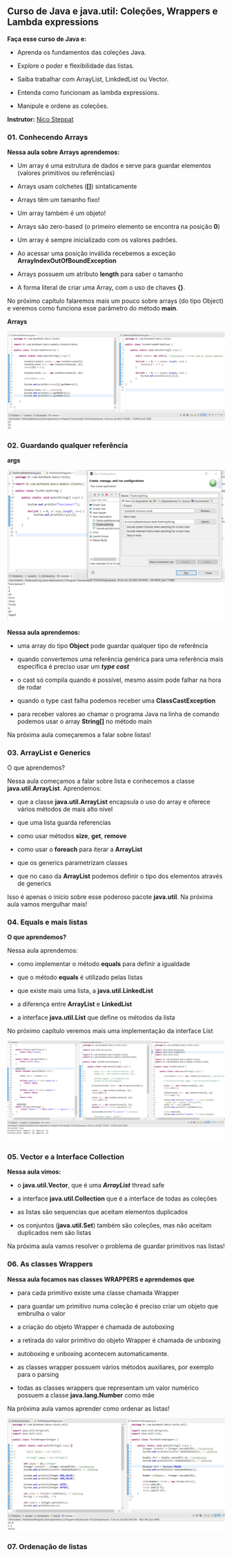 ## Curso de Java e java.util: Coleções, Wrappers e Lambda expressions

**Faça esse curso de Java e:**

- Aprenda os fundamentos das coleções Java.

- Explore o poder e flexibilidade das listas.

- Saiba trabalhar com ArrayList, LinkdedList ou Vector.

- Entenda como funcionam as lambda expressions.

- Manipule e ordene as coleções.

**Instrutor:**
[Nico Steppat](https://github.com/steppat)

### 01. Conhecendo Arrays

**Nessa aula sobre Arrays aprendemos:**

- Um array é uma estrutura de dados e serve para guardar elementos (valores primitivos ou referências)

- Arrays usam colchetes (**[]**) sintaticamente

- Arrays têm um tamanho fixo!

- Um array também é um objeto!

- Arrays são zero-based (o primeiro elemento se encontra na posição **0**)

- Um array é sempre inicializado com os valores padrões.

- Ao acessar uma posição inválida recebemos a exceção **ArrayIndexOutOfBoundException**

- Arrays possuem um atributo **length** para saber o tamanho

- A forma literal de criar uma Array, com o uso de chaves **{}**.

No próximo capítulo falaremos mais um pouco sobre arrays (do tipo Object) e veremos como funciona esse parâmetro do método **main**.

**Arrays**

![Arrays](./imgs/prints/Arrays.png)

### 02. Guardando qualquer referência

**args**

![args](./imgs/prints/args.png)

**Nessa aula aprendemos:**

- uma array do tipo **Object** pode guardar qualquer tipo de referência

- quando convertemos uma referência genérica para uma referência mais específica é preciso usar um ***type cast***

- o cast só compila quando é possível, mesmo assim pode falhar na hora de rodar

- quando o type cast falha podemos receber uma **ClassCastException**

- para receber valores ao chamar o programa Java na linha de comando podemos usar o array **String[]** no método main

Na próxima aula começaremos a falar sobre listas! 

### 03. ArrayList e Generics

O que aprendemos?

Nessa aula começamos a falar sobre lista e conhecemos a classe **java.util.ArrayList**. Aprendemos:

- que a classe **java.util.ArrayList** encapsula o uso do array e oferece vários métodos de mais alto nível

- que uma lista guarda referencias

- como usar métodos **size**, **get**, **remove**

- como usar o **foreach** para iterar a **ArrayList**

- que os generics parametrizam classes

- que no caso da **ArrayList** podemos definir o tipo dos elementos através de generics

Isso é apenas o início sobre esse poderoso pacote **java.util**. Na próxima aula vamos mergulhar mais!

### 04. Equals e mais listas

**O que aprendemos?**

Nessa aula aprendemos:

- como implementar o método **equals** para definir a igualdade

- que o método **equals** é utilizado pelas listas

- que existe mais uma lista, a **java.util.LinkedList**

- a diferença entre **ArrayList** e **LinkedList**

- a interface **java.util.List** que define os métodos da lista

No próximo capítulo veremos mais uma implementação da interface List

![Equals e mais Listas](./imgs/prints/EqualsEListas.png)

### 05. Vector e a Interface Collection

**Nessa aula vimos:**

- o **java.util.Vector**, que é uma ***ArrayList*** thread safe

- a interface **java.util.Collection** que é a interface de todas as coleções

- as listas são sequencias que aceitam elementos duplicados

- os conjuntos (**java.util.Set**) também são coleções, mas não aceitam duplicados nem são listas

Na próxima aula vamos resolver o problema de guardar primitivos nas listas!

### 06. As classes Wrappers

**Nessa aula focamos nas classes WRAPPERS e aprendemos que**

- para cada primitivo existe uma classe chamada Wrapper

- para guardar um primitivo numa coleção é preciso criar um objeto que embrulha o valor

- a criação do objeto Wrapper é chamada de autoboxing

- a retirada do valor primitivo do objeto Wrapper é chamada de unboxing

- autoboxing e unboxing acontecem automaticamente.

- as classes wrapper possuem vários métodos auxiliares, por exemplo para o parsing

- todas as classes wrappers que representam um valor numérico possuem a classe **java.lang.Number** como mãe

Na próxima aula vamos aprender como ordenar as listas!

![Classes Wrappers](./imgs/prints/ClasseWrappers.png)

### 07. Ordenação de listas

